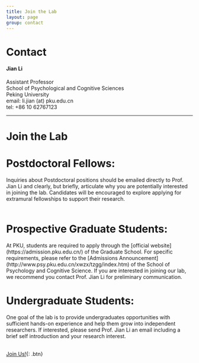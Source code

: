 ```yaml
---
title: Join the Lab
layout: page
group: contact
---
```


# Contact


<div class="row">

<div class="col-md-4">

  <h4>Jian Li</h4>
  Assistant Professor  <br>
  School of Psychological and Cognitive Sciences<br>
  Peking University  <br>
  email: li.jian (at) pku.edu.cn <br>
  tel: +86 10 62767123

</div>

</div>

***

# Join the Lab

<div class="row">

<div class="col-md-8">

  <h1>Postdoctoral Fellows:</h1>
Inquiries about Postdoctoral positions should be emailed directly to Prof. Jian Li and clearly, but briefly, articulate why you are potentially interested in joining the lab. Candidates will be encouraged to explore applying for extramural fellowships to support their research.<br><br>

  <h1>Prospective Graduate Students:</h1>
At PKU, students are required to apply through the [official website](https://admission.pku.edu.cn/) of the Graduate School. For specific requirements, please refer to the [Admissions Announcement](http://www.psy.pku.edu.cn/xwzx/tzgg/index.htm) of the School of Psychology and Cognitive Science. If you are interested in joining our lab, we recommend you contact Prof. Jian Li for preliminary communication.

  <h1>Undergraduate Students:</h1>
One goal of the lab is to provide undergraduates opportunities with sufficient hands-on experience and help them grow into independent researchers. If interested, please send Prof. Jian Li an email including a brief self introduction and your research interest. <br><br>

</div>

</div>


[Join Us!](http://www.psy.pku.edu.cn/index.htm){: .btn}
